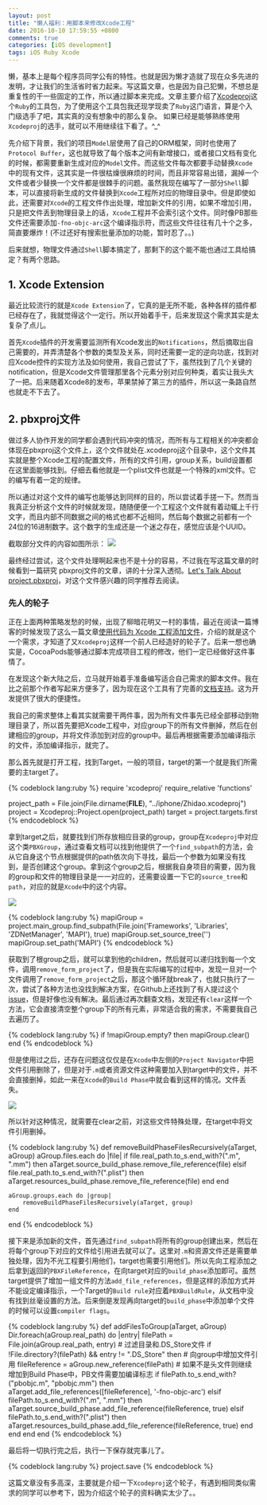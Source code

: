 ```yaml
---
layout: post
title: "懒人福利：用脚本来修改Xcode工程"
date: 2016-10-10 17:59:55 +0800
comments: true
categories: [iOS development]
tags: iOS Ruby Xcode
---
```


懒，基本上是每个程序员同学公有的特性。也就是因为懒才造就了现在众多先进的发明，才让我们的生活省时省力起来。写这篇文章，也是因为自己犯懒，不想总是重复性的干一些固定的工作，所以通过脚本来完成。文章主要介绍了[Xcodeproj](http://rubygems.org/gems/xcodeproj)这个`Ruby`的工具包，为了使用这个工具包我还现学现卖了`Ruby`这门语言，算是个入门级选手了吧，其实真的没有想象中的那么复杂。
如果已经是能够熟练使用`Xcodeproj`的选手，就可以不用继续往下看了。^_^

<!-- More -->

先介绍下背景，我们的项目`Model`层使用了自己的ORM框架，同时也使用了`Protocol Buffer`，这也就导致了每个版本之间有新增接口，或者接口文档有变化的时候，都需要重新生成对应的`Model`文件。而这些文件每次都要手动替换`Xcode`中的现有文件，这其实是一件很枯燥很麻烦的时间，而且非常容易出错，漏掉一个文件或者少替换一个文件都是很棘手的问题。虽然我现在编写了一部分`Shell`脚本，可以直接将新生成的文件替换到`Xcode`工程所对应的物理目录中。但是即使如此，还需要对`Xcode`的工程文件作出处理，增加新文件的引用，如果不增加引用，只是把文件丢到物理目录上的话，`Xcode`工程并不会索引这个文件。同时像PB那些文件还需要添加`-fno-objc-arc`这个编译指示符，而这些文件往往有几十个之多，简直要爆炸！(不过还好有搜索批量添加的功能，暂时忍了。。)

后来就想，物理文件通过`Shell`脚本搞定了，那剩下的这个能不能也通过工具给搞定？有两个思路。

## 1. Xcode Extension
最近比较流行的就是`Xcode Extension`了，它真的是无所不能，各种各样的插件都已经存在了，我就觉得这个一定行。所以开始着手干，后来发现这个需求其实是太复杂了点儿。

首先`Xcode`插件的开发需要监测所有Xcode发出的`Notifications`，然后摘取出自己需要的，并弄清楚各个参数的类型及关系，同时还需要一定的逆向功底，找到对应Xcode控件的实现方法及如何使用，我自己尝试了下，虽然找到了几个关键的notification，但是Xcode文件管理那里各个元素分别对应何种类，着实让我头大了一把。后来随着Xcode8的发布，苹果禁掉了第三方的插件，所以这一条路自然也就走不下去了。

## 2. pbxproj文件
做过多人协作开发的同学都会遇到代码冲突的情况，而所有与工程相关的冲突都会体现在pbxproj这个文件上，这个文件就处在.xcodeproj这个目录中，这个文件其实就是整个Xcode工程的配置文件，所有的文件引用，group关系，build设置都在这里面能够找到。仔细去看他就是一个plist文件也就是一个特殊的xml文件。它的编写有着一定的规律。

所以通过对这个文件的编写也能够达到同样的目的，所以尝试着手搓一下。然而当我真正分析这个文件的时候就发现，随随便便一个工程这个文件就有着动辄上千行文字，而且内部不同数据之间的格式也都不近相同，然后每个数据之前都有一个24位的16进制数字。这个数字的生成还是一个迷之存在，感觉应该是个UUID。

截取部分文件的内容如图所示：
![](https://oac67o3cg.qnssl.com/1476154768.png )

最终经过尝试，这个文件处理啊起来也不是十分的容易，不过我在写这篇文章的时候看到一篇研究
pbxproj文件的文章，讲的十分深入透彻。[Let's Talk About project.pbxproj](http://yulingtianxia.com/blog/2016/09/28/Let-s-Talk-About-project-pbxproj/)，对这个文件感兴趣的同学推荐去阅读。

### 先人的轮子
正在上面两种策略发愁的时候，出现了柳暗花明又一村的事情，最近在阅读一篇博客的时候发现了这么一篇文章[使用代码为 Xcode 工程添加文件](http://draveness.me/bei-xcodeproj-keng-de-zhe-ji-tian/)，介绍的就是这个一个需求，才知道了又`Xcodeproj`这样一个前人已经造好的轮子了。后来一想也确实是，CocoaPods能够通过脚本完成项目工程的修改，他们一定已经做好这件事情了。

在发现这个新大陆之后，立马就开始着手准备编写适合自己需求的脚本文件。我在比之前那个作者写起来方便多了，因为现在这个工具有了完善的[文档支持](http://www.rubydoc.info/gems/xcodeproj)。这为开发提供了很大的便捷性。

我自己的需求整体上看其实就需要干两件事，因为所有文件事先已经全部移动到物理目录了，所以首先要把Xcode工程中，对应group下的所有文件删掉，然后在创建相应的group，并将文件添加到对应的group中。最后再根据需要添加编译指示的文件，添加编译指示，就完了。

那么首先就是打开工程，找到Target，一般的项目，target的第一个就是我们所需要的主target了。

{% codeblock lang:ruby %}
require 'xcodeproj'
require_relative 'functions'

project_path = File.join(File.dirname(__FILE__), "../iphone/Zhidao.xcodeproj")
project = Xcodeproj::Project.open(project_path)
target = project.targets.first
{% endcodeblock %}

拿到target之后，就要找到们所存放相应目录的group，group在`Xcodeproj`中对应这个类`PBXGroup`，通过查看文档可以找到他提供了一个`find_subpath`的方法，会从它自身这个节点根据提供的path依次向下寻找，最后一个参数为如果没有找到，是否创建这个group。拿到这个group之后，根据我自身项目的需要，因为我的group和文件的物理目录是一一对应的，还需要设置一下它的`source_tree`和`path`，对应的就是`Xcode`中的这个内容。

![](https://oac67o3cg.qnssl.com/1476179089.png )

{% codeblock lang:ruby %}
mapiGroup = project.main_group.find_subpath(File.join('Frameworks', 'Libraries', 'ZDNetManager', 'MAPI'), true)
mapiGroup.set_source_tree('<group>')
mapiGroup.set_path('MAPI')
{% endcodeblock %}

获取到了根group之后，就可以拿到他的children，然后就可以递归找到每一个文件，调用`remove_form_project`了，但是我在实际编写的过程中，发现一旦对一个文件调用了`remove_form_project`之后，那这个循环就break了，也就只执行了一次，尝试了各种方法也没找到解决方案，在Github上还找到了有人提过这个[issue](https://github.com/CocoaPods/Xcodeproj/issues/132)，但是好像也没有解决。最后通过再次翻查文档，发现还有`clear`这样一个方法，它会直接清空整个group下的所有元素，非常适合我的需求，不需要我自己去遍历了。

{% codeblock lang:ruby %}
if !mapiGroup.empty? then
    mapiGroup.clear()
end
{% endcodeblock %}

但是使用过之后，还存在问题这仅仅是在`Xcode`中左侧的`Project Navigator`中把文件引用删除了，但是对于`.m`或者资源文件这种需要加入到target中的文件，并不会直接删掉，如此一来在`Xcode`的`Build Phase`中就会看到这样的情况。文件丢失。

![](https://oac67o3cg.qnssl.com/1476179895.png )

所以针对这种情况，就需要在clear之前，对这些文件特殊处理，在target中将文件引用删掉。

{% codeblock lang:ruby %}
def removeBuildPhaseFilesRecursively(aTarget, aGroup)
	aGroup.files.each do |file|
		if file.real_path.to_s.end_with?(".m", ".mm") then 
			aTarget.source_build_phase.remove_file_reference(file)
		elsif file.real_path.to_s.end_with?(".plist") then
			aTarget.resources_build_phase.remove_file_reference(file)
		end
	end
	
	aGroup.groups.each do |group|
		removeBuildPhaseFilesRecursively(aTarget, group)
	end
end
{% endcodeblock %}

接下来是添加新的文件，首先通过`find_subpath`将所有的group创建出来，然后在将每个group下对应的文件给引用进去就可以了。这里对`.m`和资源文件还是需要单独处理，因为不光工程要引用他们，target也需要引用他们。所以先向工程添加之后拿到返回的`PBXFileReference`，在向target对应的`build_phase`添加即可。虽然target提供了增加一组文件的方法`add_file_references`，但是这样的添加方式并不能设定编译指示，一个Target的`Build rule`对应着`PBXBuildRule`，从文档中没有找到丝毫设置的方法。后来倒是发现再向target的`build_phase`中添加单个文件的时候可以设置`compiler flags`。

{% codeblock lang:ruby %}
def addFilesToGroup(aTarget, aGroup)
	Dir.foreach(aGroup.real_path) do |entry|
		filePath = File.join(aGroup.real_path, entry)
		# 过滤目录和.DS_Store文件
		if !File.directory?(filePath) && entry != ".DS_Store" then
			# 向group中增加文件引用
			fileReference = aGroup.new_reference(filePath)
			# 如果不是头文件则继续增加到Build Phase中，PB文件需要加编译标志
			if filePath.to_s.end_with?("pbobjc.m", "pbobjc.mm") then
				aTarget.add_file_references([fileReference], '-fno-objc-arc')
			elsif filePath.to_s.end_with?(".m", ".mm") then
				aTarget.source_build_phase.add_file_reference(fileReference, true)
			elsif filePath.to_s.end_with?(".plist") then
				aTarget.resources_build_phase.add_file_reference(fileReference, true)
			end
		end
	end
end
{% endcodeblock %}

最后将一切执行完之后，执行一下保存就完事儿了。

{% codeblock lang:ruby %}
project.save
{% endcodeblock %}


这篇文章没有多高深，主要就是介绍一下`Xcodeproj`这个轮子，有遇到相同类似需求的同学可以参考下，因为介绍这个轮子的资料确实太少了。。


